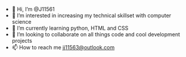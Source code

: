 - 👋 Hi, I’m @J11561
- 👀 I’m interested in increasing my technical skillset with computer science
- 🌱 I’m currently learning python, HTML and CSS
- 💞️ I’m looking to collaborate on all things code and cool development projects
- 📫 How to reach me jj11563@outlook.com

<!---
J11561/J11561 is a ✨ special ✨ repository because its `README.md` (this file) appears on your GitHub profile.
You can click the Preview link to take a look at your changes.
--->
